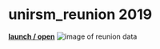 # unirsm_reunion 2019

**[launch / open](https://iretrtr.github.io/reunion_dv/)**
![image of reunion data](https://i.imgur.com/bQE1EUF.png)
